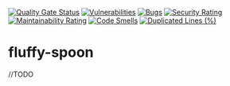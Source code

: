 [![Quality Gate Status](https://sonarcloud.io/api/project_badges/measure?project=yhru_fluffy-spoon&metric=alert_status)](https://sonarcloud.io/summary/new_code?id=yhru_fluffy-spoon)
[![Vulnerabilities](https://sonarcloud.io/api/project_badges/measure?project=yhru_fluffy-spoon&metric=vulnerabilities)](https://sonarcloud.io/summary/new_code?id=yhru_fluffy-spoon)
[![Bugs](https://sonarcloud.io/api/project_badges/measure?project=yhru_fluffy-spoon&metric=bugs)](https://sonarcloud.io/summary/new_code?id=yhru_fluffy-spoon)
[![Security Rating](https://sonarcloud.io/api/project_badges/measure?project=yhru_fluffy-spoon&metric=security_rating)](https://sonarcloud.io/summary/new_code?id=yhru_fluffy-spoon)
[![Maintainability Rating](https://sonarcloud.io/api/project_badges/measure?project=yhru_fluffy-spoon&metric=sqale_rating)](https://sonarcloud.io/summary/new_code?id=yhru_fluffy-spoon)
[![Code Smells](https://sonarcloud.io/api/project_badges/measure?project=yhru_fluffy-spoon&metric=code_smells)](https://sonarcloud.io/summary/new_code?id=yhru_fluffy-spoon)
[![Duplicated Lines (%)](https://sonarcloud.io/api/project_badges/measure?project=yhru_fluffy-spoon&metric=duplicated_lines_density)](https://sonarcloud.io/summary/new_code?id=yhru_fluffy-spoon)

# fluffy-spoon

//TODO
